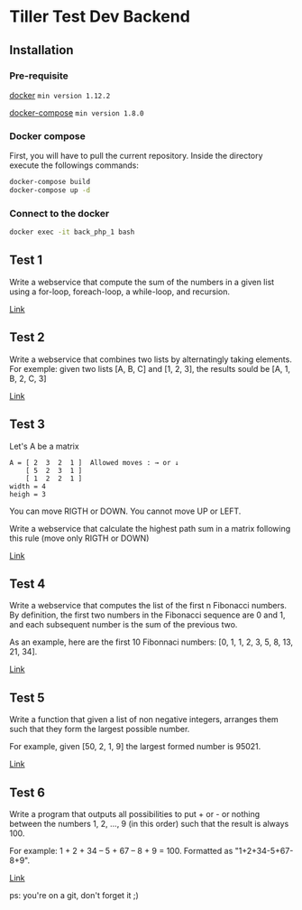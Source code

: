 # Tiller Test Dev Backend

## Installation

### Pre-requisite

[docker](https://docs.docker.com/engine/installation/) `min version 1.12.2`

[docker-compose](https://docs.docker.com/compose/install/) `min version 1.8.0`

### Docker compose

First, you will have to pull the current repository.
Inside the directory execute the followings commands:

```bash
docker-compose build
docker-compose up -d
```

### Connect to the docker

```bash
docker exec -it back_php_1 bash
```


## Test 1

Write a webservice that compute the sum of the numbers in a given list using a for-loop, foreach-loop, a while-loop, and recursion.

[Link](https://github.com/tillersystems/test-back/wiki/Test-1)

## Test 2

Write a webservice that combines two lists by alternatingly taking elements. For exemple: given two lists [A, B, C] and [1, 2, 3], the results sould be [A, 1, B, 2, C, 3]

[Link](https://github.com/tillersystems/test-back/wiki/Test-2)

## Test 3

Let's A be a matrix
```
A = [ 2  3  2  1 ]  Allowed moves : → or ↓
    [ 5  2  3  1 ]
    [ 1  2  2  1 ]
width = 4
heigh = 3
```
 
You can move RIGTH or DOWN.
You cannot move UP or LEFT. 

Write a webservice that calculate the highest path sum in a matrix
following this rule (move only RIGTH or DOWN)

[Link](https://github.com/tillersystems/test-back/wiki/Test-3)

## Test 4

Write a webservice that computes the list of the first n Fibonacci numbers. By definition, the first two numbers in the Fibonacci sequence are 0 and 1, and each subsequent number is the sum of the previous two.

As an example, here are the first 10 Fibonnaci numbers: [0, 1, 1, 2, 3, 5, 8, 13, 21, 34].

[Link](https://github.com/tillersystems/test-back/wiki/Test-4)

## Test 5

Write a function that given a list of non negative integers, arranges them such that they form the largest possible number. 

For example, given [50, 2, 1, 9] the largest formed number is 95021.

[Link](https://github.com/tillersystems/test-back/wiki/Test-5)

## Test 6

Write a program that outputs all possibilities to put + or - or nothing between the numbers 1, 2, ..., 9 (in this order) such that the result is always 100. 

For example: 1 + 2 + 34 – 5 + 67 – 8 + 9 = 100.
Formatted as "1+2+34-5+67-8+9".

[Link](https://github.com/tillersystems/test-back/wiki/Test-6)

ps: you're on a git, don't forget it ;)

